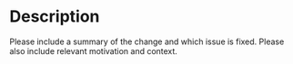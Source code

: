 # Description

Please include a summary of the change and which issue is fixed.
Please also include relevant motivation and context.

